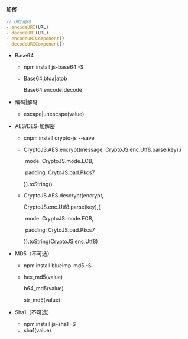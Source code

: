 #### 加密

```js
// URI编码
- encodeURI(URL)
- decodeURI(URL)
- encodeURIComponent()
- decodeURIComponent()
```

- Base64

  - npm install js-base64 -S

  - Base64.btoa|atob

    Base64.encode|decode

- 编码|解码

  - escape|unescape(value)

- AES/DES-加解密

  - cnpm install crypto-js --save

  - CryptoJS.AES.encrypt(message, CryptoJS.enc.Utf8.parse(key),{

    ​	mode: CryptoJS.mode.ECB,

    ​	padding: CrytoJS.pad.Pkcs7

    }).toString()

  - CryptoJS.AES.descrypt(encrypt,

    CryptoJS.enc.Utf8.parse(key),{

    ​	mode: CryptoJS.mode.ECB,

    ​	padding: CrytoJS.pad.Pkcs7

    }).toString(CryptoJS.enc.Utf8)

- MD5（不可选）

  - npm install blueimp-md5 -S

  - hex_md5(value)

    b64_md5(value)

    str_md5(value)

- Sha1（不可选）

  - npm install js-sha1 -S
  - sha1(value)